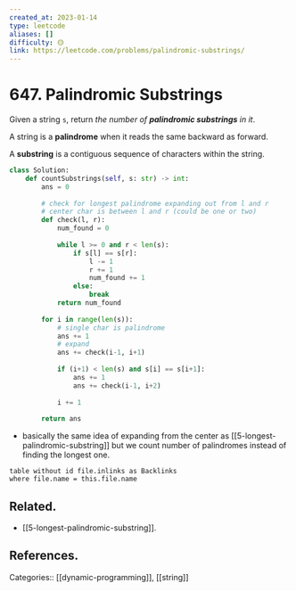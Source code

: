 ```yaml
---
created_at: 2023-01-14
type: leetcode
aliases: []
difficulty: 🟡
link: https://leetcode.com/problems/palindromic-substrings/
---
```


# 647. Palindromic Substrings

Given a string `s`, return _the number of **palindromic substrings** in it_.

A string is a **palindrome** when it reads the same backward as forward.

A **substring** is a contiguous sequence of characters within the string.

```python
class Solution:
    def countSubstrings(self, s: str) -> int:
        ans = 0
        
        # check for longest palindrome expanding out from l and r
        # center char is between l and r (could be one or two)
        def check(l, r):
            num_found = 0
            
            while l >= 0 and r < len(s):
                if s[l] == s[r]:
                    l -= 1
                    r += 1
                    num_found += 1
                else:
                    break
            return num_found
        
        for i in range(len(s)):
            # single char is palindrome
            ans += 1
            # expand 
            ans += check(i-1, i+1)
                
            if (i+1) < len(s) and s[i] == s[i+1]:
                ans += 1
                ans += check(i-1, i+2)
                
            i += 1
        
        return ans
```

- basically the same idea of expanding from the center as [[5-longest-palindromic-substring]] but we count number of palindromes instead of finding the longest one.

```dataview
table without id file.inlinks as Backlinks
where file.name = this.file.name
```

## Related.

- [[5-longest-palindromic-substring]].

## References.

Categories:: [[dynamic-programming]], [[string]]
